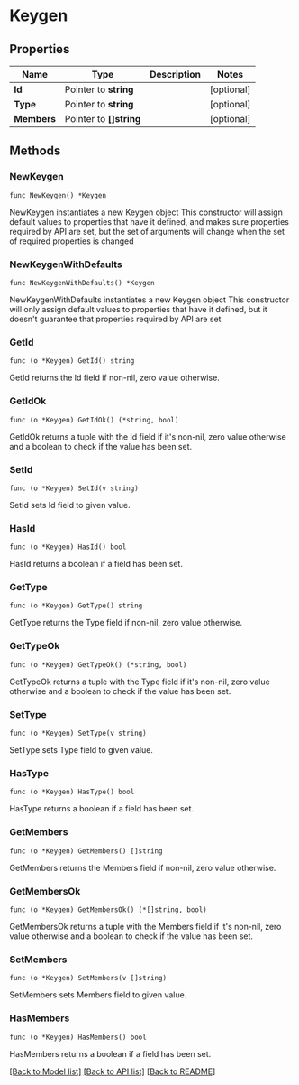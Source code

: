 # Keygen

## Properties

Name | Type | Description | Notes
------------ | ------------- | ------------- | -------------
**Id** | Pointer to **string** |  | [optional] 
**Type** | Pointer to **string** |  | [optional] 
**Members** | Pointer to **[]string** |  | [optional] 

## Methods

### NewKeygen

`func NewKeygen() *Keygen`

NewKeygen instantiates a new Keygen object
This constructor will assign default values to properties that have it defined,
and makes sure properties required by API are set, but the set of arguments
will change when the set of required properties is changed

### NewKeygenWithDefaults

`func NewKeygenWithDefaults() *Keygen`

NewKeygenWithDefaults instantiates a new Keygen object
This constructor will only assign default values to properties that have it defined,
but it doesn't guarantee that properties required by API are set

### GetId

`func (o *Keygen) GetId() string`

GetId returns the Id field if non-nil, zero value otherwise.

### GetIdOk

`func (o *Keygen) GetIdOk() (*string, bool)`

GetIdOk returns a tuple with the Id field if it's non-nil, zero value otherwise
and a boolean to check if the value has been set.

### SetId

`func (o *Keygen) SetId(v string)`

SetId sets Id field to given value.

### HasId

`func (o *Keygen) HasId() bool`

HasId returns a boolean if a field has been set.

### GetType

`func (o *Keygen) GetType() string`

GetType returns the Type field if non-nil, zero value otherwise.

### GetTypeOk

`func (o *Keygen) GetTypeOk() (*string, bool)`

GetTypeOk returns a tuple with the Type field if it's non-nil, zero value otherwise
and a boolean to check if the value has been set.

### SetType

`func (o *Keygen) SetType(v string)`

SetType sets Type field to given value.

### HasType

`func (o *Keygen) HasType() bool`

HasType returns a boolean if a field has been set.

### GetMembers

`func (o *Keygen) GetMembers() []string`

GetMembers returns the Members field if non-nil, zero value otherwise.

### GetMembersOk

`func (o *Keygen) GetMembersOk() (*[]string, bool)`

GetMembersOk returns a tuple with the Members field if it's non-nil, zero value otherwise
and a boolean to check if the value has been set.

### SetMembers

`func (o *Keygen) SetMembers(v []string)`

SetMembers sets Members field to given value.

### HasMembers

`func (o *Keygen) HasMembers() bool`

HasMembers returns a boolean if a field has been set.


[[Back to Model list]](../README.md#documentation-for-models) [[Back to API list]](../README.md#documentation-for-api-endpoints) [[Back to README]](../README.md)



